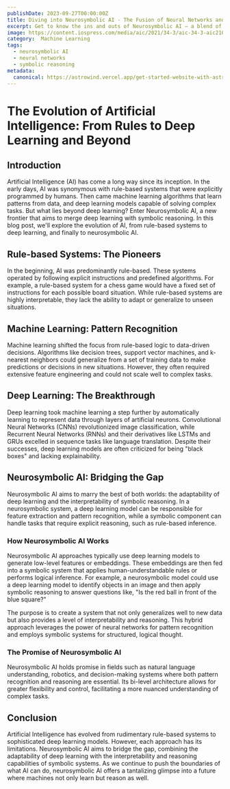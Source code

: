 ```yaml
---
publishDate: 2023-09-27T00:00:00Z
title: Diving into Neurosymbolic AI - The Fusion of Neural Networks and Symbolic Reasoning
excerpt: Get to know the ins and outs of Neurosymbolic AI — a blend of neural networks and symbolic reasoning designed to push AI's capabilities. This is your ultimate beginner's guide!
image: https://content.iospress.com/media/aic/2021/34-3/aic-34-3-aic210084/aic-34-aic210084-g001.jpg
category:  Machine Learning
tags:
  - neurosymbolic AI
  - neural networks
  - symbolic reasoning
metadata:
  canonical: https://astrowind.vercel.app/get-started-website-with-astro-tailwind-css
---
```


# The Evolution of Artificial Intelligence: From Rules to Deep Learning and Beyond

## Introduction

Artificial Intelligence (AI) has come a long way since its inception. In the early days, AI was synonymous with rule-based systems that were explicitly programmed by humans. Then came machine learning algorithms that learn patterns from data, and deep learning models capable of solving complex tasks. But what lies beyond deep learning? Enter Neurosymbolic AI, a new frontier that aims to merge deep learning with symbolic reasoning. In this blog post, we'll explore the evolution of AI, from rule-based systems to deep learning, and finally to neurosymbolic AI.

## Rule-based Systems: The Pioneers

In the beginning, AI was predominantly rule-based. These systems operated by following explicit instructions and predefined algorithms. For example, a rule-based system for a chess game would have a fixed set of instructions for each possible board situation. While rule-based systems are highly interpretable, they lack the ability to adapt or generalize to unseen situations.

## Machine Learning: Pattern Recognition

Machine learning shifted the focus from rule-based logic to data-driven decisions. Algorithms like decision trees, support vector machines, and k-nearest neighbors could generalize from a set of training data to make predictions or decisions in new situations. However, they often required extensive feature engineering and could not scale well to complex tasks.

## Deep Learning: The Breakthrough

Deep learning took machine learning a step further by automatically learning to represent data through layers of artificial neurons. Convolutional Neural Networks (CNNs) revolutionized image classification, while Recurrent Neural Networks (RNNs) and their derivatives like LSTMs and GRUs excelled in sequence tasks like language translation. Despite their successes, deep learning models are often criticized for being "black boxes" and lacking explainability.

## Neurosymbolic AI: Bridging the Gap

Neurosymbolic AI aims to marry the best of both worlds: the adaptability of deep learning and the interpretability of symbolic reasoning. In a neurosymbolic system, a deep learning model can be responsible for feature extraction and pattern recognition, while a symbolic component can handle tasks that require explicit reasoning, such as rule-based inference.

### How Neurosymbolic AI Works

Neurosymbolic AI approaches typically use deep learning models to generate low-level features or embeddings. These embeddings are then fed into a symbolic system that applies human-understandable rules or performs logical inference. For example, a neurosymbolic model could use a deep learning model to identify objects in an image and then apply symbolic reasoning to answer questions like, "Is the red ball in front of the blue square?"

The purpose is to create a system that not only generalizes well to new data but also provides a level of interpretability and reasoning. This hybrid approach leverages the power of neural networks for pattern recognition and employs symbolic systems for structured, logical thought.

### The Promise of Neurosymbolic AI

Neurosymbolic AI holds promise in fields such as natural language understanding, robotics, and decision-making systems where both pattern recognition and reasoning are essential. Its bi-level architecture allows for greater flexibility and control, facilitating a more nuanced understanding of complex tasks.

## Conclusion

Artificial Intelligence has evolved from rudimentary rule-based systems to sophisticated deep learning models. However, each approach has its limitations. Neurosymbolic AI aims to bridge the gap, combining the adaptability of deep learning with the interpretability and reasoning capabilities of symbolic systems. As we continue to push the boundaries of what AI can do, neurosymbolic AI offers a tantalizing glimpse into a future where machines not only learn but reason as well.

